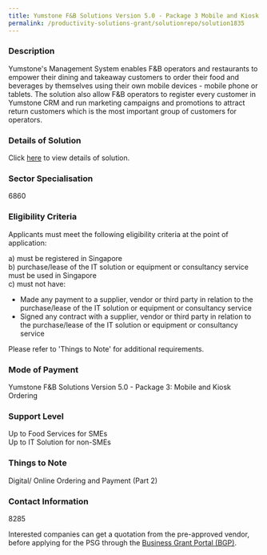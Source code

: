 ```yaml
---
title: Yumstone F&B Solutions Version 5.0 - Package 3 Mobile and Kiosk Ordering
permalink: /productivity-solutions-grant/solutionrepo/solution1835
---
```


### Description

Yumstone's Management System enables F&B operators and restaurants to empower their dining and takeaway customers to order their food and beverages by themselves using their own mobile devices - mobile phone or tablets.  The solution also allow F&B operators to register every customer in Yumstone CRM and run marketing campaigns and promotions to attract return customers which is the most important group of customers for operators.

### Details of Solution

Click <a href='Yumstone Esolutions Pte Ltd' target='_blank' rel='noopener'>here</a> to view details of solution.

### Sector Specialisation

 6860 

### Eligibility Criteria

Applicants must meet the following eligibility criteria at the point of application:

a) must be registered in Singapore <br>
b) purchase/lease of the IT solution or equipment or consultancy service must be used in Singapore <br>
c) must not have:
- Made any payment to a supplier, vendor or third party in relation to the purchase/lease of the IT solution or equipment or consultancy service
- Signed any contract with a supplier, vendor or third party in relation to the purchase/lease of the IT solution or equipment or consultancy service

Please refer to 'Things to Note' for additional requirements.

### Mode of Payment
Yumstone F&B Solutions Version 5.0 - Package 3: Mobile and Kiosk Ordering

### Support Level
Up to Food Services for SMEs <br>
Up to IT Solution for non-SMEs

### Things to Note
Digital/ Online Ordering and Payment (Part 2)

### Contact Information
8285

Interested companies can get a quotation from the pre-approved vendor, before applying for the PSG through the <a target='_blank' rel='noopener' href='https://www.businessgrants.gov.sg/'>Business Grant Portal (BGP)</a>.
